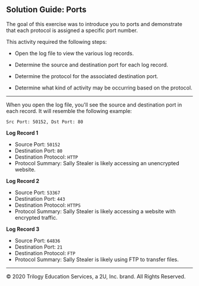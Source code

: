## Solution Guide: Ports

The goal of this exercise was to introduce you to ports and demonstrate that each protocol is assigned a specific port number.

This activity required the following steps:
   
   - Open the log file to view the various log records.
   
   - Determine the source and destination port for each log record.
   
   - Determine the protocol for the associated destination port.
   
   - Determine what kind of activity may be occurring based on the protocol.

---


When you open the log file, you'll see the source and destination port in each record. It will resemble the following example:
 
 `Src Port: 50152, Dst Port: 80`
 
**Log Record 1**
 
  - Source Port: `50152`
  - Destination Port: `80`
  - Destination Protocol: `HTTP`
  - Protocol Summary: Sally Stealer is likely accessing an unencrypted website.


**Log Record 2**		
  
  - Source Port: `53367`
  - Destination Port: `443`
  - Destination Protocol: `HTTPS`
  - Protocol Summary: Sally Stealer is likely accessing a website with encrypted traffic.

**Log Record 3**

  - Source Port: `64836`
  - Destination Port: `21`
  - Destination Protocol: `FTP`
  - Protocol Summary: Sally Stealer is likely using FTP to transfer files.
---
© 2020 Trilogy Education Services, a 2U, Inc. brand. All Rights Reserved.


